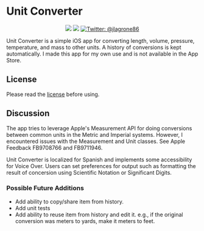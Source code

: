 # Unit Converter

<p align="center">
    <img src="https://img.shields.io/badge/iOS-15.0+-blue.svg" />
    <img src="https://img.shields.io/badge/Swift-5.0-brightgreen.svg" />
    <a href="https://twitter.com/jlagrone86">
        <img src="https://img.shields.io/badge/Contact-@jlagrone86-lightgrey.svg?style=flat" alt="Twitter: @jlagrone86" />
    </a>
</p>

Unit Converter is a simple iOS app for converting length, volume, pressure, temperature, and mass to other units. 
A history of conversions is kept automatically. I made this app for my own use and is not available in the App Store.

## License
Please read the [license](LICENSE.md) before using.

## Discussion
The app tries to leverage Apple's Measurement API for doing conversions between common units in the 
Metric and Imperial systems. However, I encountered issues with the Measurement and Unit classes. 
See Apple Feedback FB9708766 and FB9711946.

Unit Converter is localized for Spanish and implements some accessibility for Voice Over. Users can set preferences for output such as formatting the result of concersion using Scientific Notation or Significant Digits.

### Possible Future Additions
    
* Add ability to copy/share item from history.
* Add unit tests
* Add ability to reuse item from history and edit it. e.g., if the original conversion was meters to yards, make it meters to feet.